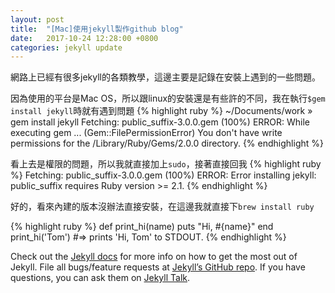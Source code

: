 ```yaml
---
layout: post
title:  "[Mac]使用jekyll製作github blog"
date:   2017-10-24 12:28:00 +0800
categories: jekyll update
---
```

網路上已經有很多jekyll的各類教學，這邊主要是記錄在安裝上遇到的一些問題。

因為使用的平台是Mac OS，所以跟linux的安裝還是有些許的不同，我在執行`$gem install jekyll`時就有遇到問題
{% highlight ruby %}
~/Documents/work » gem install jekyll
Fetching: public_suffix-3.0.0.gem (100%)
ERROR:  While executing gem ... (Gem::FilePermissionError)
    You don't have write permissions for the /Library/Ruby/Gems/2.0.0 directory.
{% endhighlight %}

看上去是權限的問題，所以我就直接加上`sudo`，接著直接回我
{% highlight ruby %}
Fetching: public_suffix-3.0.0.gem (100%)
ERROR:  Error installing jekyll:
	public_suffix requires Ruby version >= 2.1.
{% endhighlight %}

好的，看來內建的版本沒辦法直接安裝，在這邊我就直接下`brew install ruby`


{% highlight ruby %}
def print_hi(name)
  puts "Hi, #{name}"
end
print_hi('Tom')
#=> prints 'Hi, Tom' to STDOUT.
{% endhighlight %}

Check out the [Jekyll docs][jekyll-docs] for more info on how to get the most out of Jekyll. File all bugs/feature requests at [Jekyll’s GitHub repo][jekyll-gh]. If you have questions, you can ask them on [Jekyll Talk][jekyll-talk].

[jekyll-docs]: https://jekyllrb.com/docs/home
[jekyll-gh]:   https://github.com/jekyll/jekyll
[jekyll-talk]: https://talk.jekyllrb.com/
